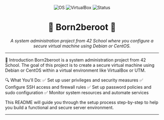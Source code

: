 <p align="center"> <img src="https://img.shields.io/badge/OS-Debian/CentOS-blue?style=for-the-badge&logo=linux" alt="OS"> <img src="https://img.shields.io/badge/VirtualBox-UTM-orange?style=for-the-badge&logo=virtualbox" alt="VirtualBox"> <img src="https://img.shields.io/badge/Status-Completed-success?style=for-the-badge" alt="Status"> </p> <h1 align="center">🚀 Born2beroot 🚀</h1> <p align="center"> <i>A system administration project from 42 School where you configure a secure virtual machine using Debian or CentOS.</i> </p>

---

🌟 Introduction
Born2beroot is a system administration project from 42 School. The goal of this project is to create a secure virtual machine using Debian or CentOS within a virtual environment like VirtualBox or UTM.

🔍 What You'll Do:
✅ Set up user privileges and security measures
✅ Configure SSH access and firewall rules
✅ Set up password policies and sudo configuration
✅ Monitor system resources and automate services

This README will guide you through the setup process step-by-step to help you build a functional and secure server environment.

---

